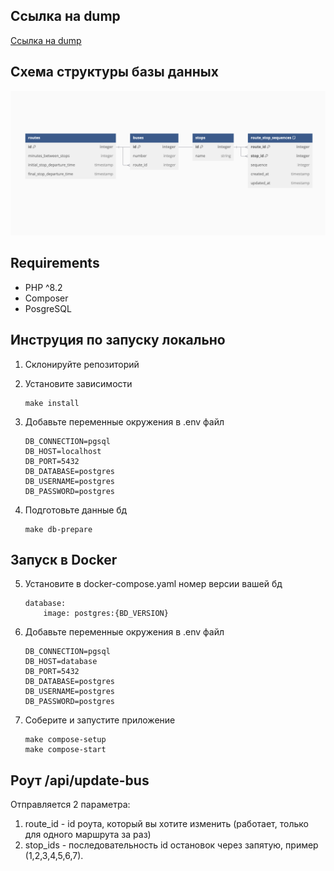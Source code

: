 ## Ссылка на dump
[Ссылка на dump](https://github.com/mom4uk/itglobaltest/blob/master/dumpfile.sql)

## Схема структуры базы данных
![Схема](https://github.com/mom4uk/itglobaltest/blob/master/other/Screenshot%202024-11-29%20at%2013.42.03.png)

## Requirements
* PHP ^8.2
* Composer
* PosgreSQL

## Инструция по запуску локально
1. Склонируйте репозиторий

2. Установите зависимости
    ```
    make install
    ```
3. Добавьте переменные окружения в .env файл
    ```
    DB_CONNECTION=pgsql
    DB_HOST=localhost
    DB_PORT=5432
    DB_DATABASE=postgres
    DB_USERNAME=postgres
    DB_PASSWORD=postgres
    ```
4. Подготовьте данные бд
    ```
    make db-prepare
    ```


## Запуск в Docker

5. Установите в docker-compose.yaml номер версии вашей бд
    ```
    database:
        image: postgres:{BD_VERSION}
    ```
6. Добавьте переменные окружения в .env файл
    ```
    DB_CONNECTION=pgsql
    DB_HOST=database
    DB_PORT=5432
    DB_DATABASE=postgres
    DB_USERNAME=postgres
    DB_PASSWORD=postgres
    ```
7. Соберите и запустите приложение

    ```
    make compose-setup
    make compose-start
    ```

## Роут /api/update-bus
Отправляется 2 параметра:
1. route_id - id роута, который вы хотите изменить (работает, только для одного маршрута за раз)
2. stop_ids - последовательность id остановок через запятую, пример (1,2,3,4,5,6,7). 